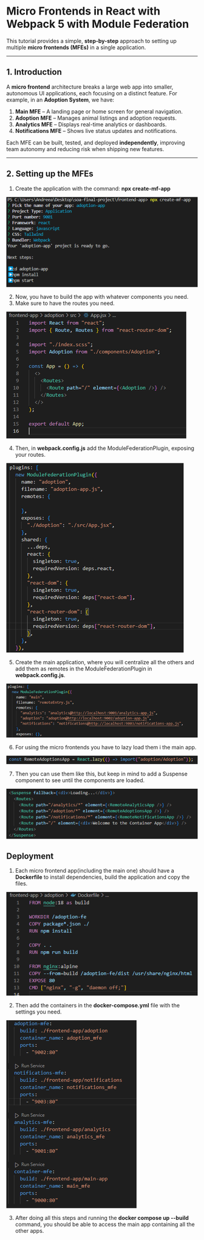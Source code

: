# Micro Frontends in React with Webpack 5 with Module Federation

This tutorial provides a simple, **step-by-step** approach to setting up multiple **micro frontends (MFEs)** in a single application.

---

## 1. Introduction

A **micro frontend** architecture breaks a large web app into smaller, autonomous UI applications, each focusing on a distinct feature. For example, in an **Adoption System**, we have:

1. **Main MFE** – A landing page or home screen for general navigation.
2. **Adoption MFE** – Manages animal listings and adoption requests.
3. **Analytics MFE** – Displays real-time analytics or dashboards.
4. **Notifications MFE** – Shows live status updates and notifications.

Each MFE can be built, tested, and deployed **independently**, improving team autonomy and reducing risk when shipping new features.

---

## 2. Setting up the MFEs

1. Create the application with the command: **npx create-mf-app**

![alt text](image.png)

2. Now, you have to build the app with whatever components you need.
3. Make sure to have the routes you need. 

![alt text](image-1.png)

4. Then, in **webpack.config.js** add the ModuleFederationPlugin, exposing your routes.

![alt text](image-2.png)

5. Create the main application, where you will centralize all the others and add them as remotes in the ModuleFederationPlugin in **webpack.config.js**.

![alt text](image-3.png)

6. For using the micro frontends you have to lazy load them i the main app. 

![alt text](image-4.png)

7. Then you can use them like this, but keep in mind to add a Suspense component to see until the components are loaded.

![alt text](image-5.png)


## Deployment

1. Each micro frontend app(including the main one) should have a **Dockerfile** to install dependencies, build the application and copy the files.

![alt text](image-6.png)

2. Then add the containers in the **docker-compose.yml** file with the settings you need.

![alt text](image-7.png)

3. After doing all this steps and running the **docker compose up --build** command, you should be able to access the main app containing all the other apps.
